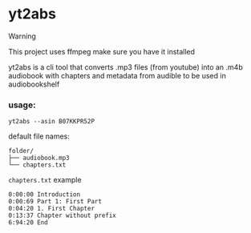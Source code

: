 # yt2abs

> [!WARNING]  
> This project uses ffmpeg make sure you have it installed

yt2abs is a cli tool that converts .mp3 files (from youtube) into an .m4b audiobook with chapters and metadata from audible to be used in audiobookshelf

### usage:

```
yt2abs --asin B07KKPR52P
```

default file names:

```
folder/
├── audiobook.mp3
└── chapters.txt
```

`chapters.txt` example

```
0:00:00 Introduction
0:00:69 Part 1: First Part
0:04:20 1. First Chapter
0:13:37 Chapter without prefix
6:94:20 End
```
